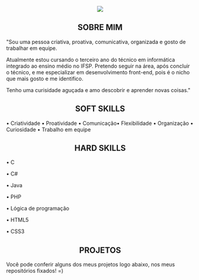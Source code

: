 



<p align="center">
 <img src= "https://media.discordapp.net/attachments/816888490955636747/864915060622098472/Ola_eu_Sou_a_Amanda.png?width=840&height=473  width="500"/>
       </p>
       
       
 <h2 align="center" color = "red" >SOBRE MIM</h2>
 
 "Sou uma pessoa criativa, proativa, comunicativa, organizada e gosto de trabalhar em equipe. 
 
Atualmente estou cursando o terceiro ano do técnico em informática integrado ao ensino médio no IFSP. Pretendo seguir na área, após concluir o técnico, e me especializar em desenvolvimento front-end, pois é o nicho que mais gosto e me identifico.

Tenho uma curisidade aguçada e amo descobrir e aprender novas coisas."
      

<h2 align="center" > SOFT SKILLS</h2>

• Criatividade • Proatividade • Comunicação• Flexibilidade • Organização • Curiosidade • Trabalho em equipe

<h2 align="center" >HARD SKILLS</h2>

 • C

 • C#

 • Java 

 • PHP

 • Lógica de programação

 • HTML5

 • CSS3



<h2 align="center" >PROJETOS</h2>

Você pode conferir alguns dos meus projetos logo abaixo, nos meus repositórios fixados! =)
